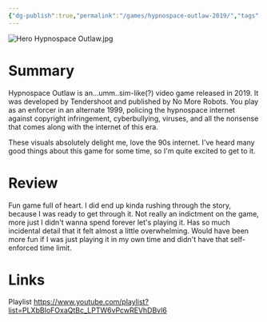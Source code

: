 ```yaml
---
{"dg-publish":true,"permalink":"/games/hypnospace-outlaw-2019/","tags":["LP","games"],"created":"2024-02-10","updated":"2024-08-05"}
---
```



![Hero Hypnospace Outlaw.jpg](/img/user/Attachments/Hero%20Hypnospace%20Outlaw.jpg)

# Summary

Hypnospace Outlaw is an...umm..sim-like(?) video game released in 2019. It was developed by Tendershoot and published by No More Robots. You play as an enforcer in an alternate 1999, policing the hypnospace internet against copyright infringement, cyberbullying, viruses, and all the nonsense that comes along with the internet of this era.

These visuals absolutely delight me, love the 90s internet. I've heard many good things about this game for some time, so I'm quite excited to get to it.

# Review

Fun game full of heart. I did end up kinda rushing through the story, because I was ready to get through it. Not really an indictment on the game, more just I didn't wanna spend forever let's playing it. Has so much incidental detail that it felt almost a little overwhelming. Would have been more fun if I was just playing it in my own time and didn't have that self-enforced time limit.

# Links

Playlist https://www.youtube.com/playlist?list=PLXbBIoFOxaQtBc_LPTW6vPcwREVhDBvl6
